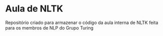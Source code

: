 # Aula de NLTK
Repositório criado para armazenar o código da aula interna de NLTK feita para os membros de NLP do Grupo Turing
